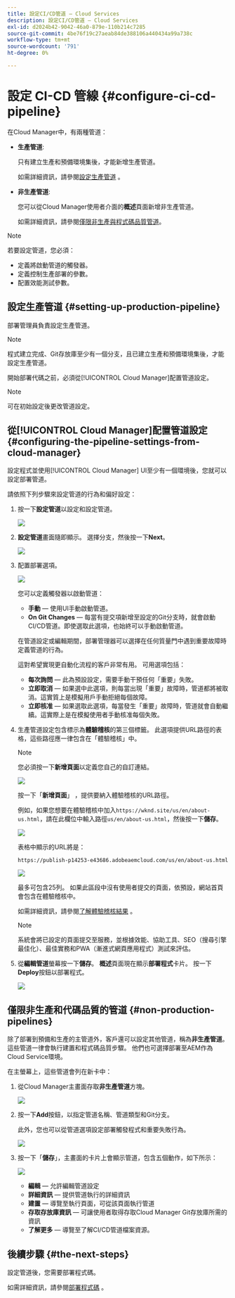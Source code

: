 ```yaml
---
title: 設定CI/CD管道 — Cloud Services
description: 設定CI/CD管道 — Cloud Services
exl-id: d2024b42-9042-46a0-879e-110b214c7285
source-git-commit: 4be76f19c27aeab84de388106a440434a99a738c
workflow-type: tm+mt
source-wordcount: '791'
ht-degree: 0%

---
```


# 設定 CI-CD 管線 {#configure-ci-cd-pipeline}

在Cloud Manager中，有兩種管道：

* **生產管道**:

   只有建立生產和預備環境集後，才能新增生產管道。

   如需詳細資訊，請參閱[設定生產管道](configure-pipeline.md#setting-up-the-pipeline) 。

* **非生產管道**:

   您可以從Cloud Manager使用者介面的&#x200B;**概述**&#x200B;頁面新增非生產管道。

   如需詳細資訊，請參閱[僅限非生產與程式碼品質管道](configure-pipeline.md#non-production-pipelines)。

>[!NOTE]
>若要設定管道，您必須：
> * 定義將啟動管道的觸發器。
> * 定義控制生產部署的參數。
> * 配置效能測試參數。


## 設定生產管道 {#setting-up-production-pipeline}

部署管理員負責設定生產管道。

>[!NOTE]
>程式建立完成、Git存放庫至少有一個分支，且已建立生產和預備環境集後，才能設定生產管道。

開始部署代碼之前，必須從[!UICONTROL Cloud Manager]配置管道設定。

>[!NOTE]
>
>可在初始設定後更改管道設定。

## 從[!UICONTROL Cloud Manager]配置管道設定 {#configuring-the-pipeline-settings-from-cloud-manager}

設定程式並使用[!UICONTROL Cloud Manager] UI至少有一個環境後，您就可以設定部署管道。

請依照下列步驟來設定管道的行為和偏好設定：

1. 按一下&#x200B;**設定管道**&#x200B;以設定和設定管道。

   ![](assets/set-up-pipeline1.png)

1. **設定管道**&#x200B;畫面隨即顯示。 選擇分支，然後按一下&#x200B;**Next**。

   ![](assets/setup-1.png)

1. 配置部署選項。

   ![](assets/setup-pipeline.png)

   您可以定義觸發器以啟動管道：

   * **手動**  — 使用UI手動啟動管道。
   * **On Git Changes**  — 每當有提交項新增至設定的Git分支時，就會啟動CI/CD管道。即使選取此選項，也始終可以手動啟動管道。

   在管道設定或編輯期間，部署管理器可以選擇在任何質量門中遇到重要故障時定義管道的行為。

   這對希望實現更自動化流程的客戶非常有用。 可用選項包括：

   * **每次詢問**  — 此為預設設定，需要手動干預任何「重要」失敗。
   * **立即取消**  — 如果選中此選項，則每當出現「重要」故障時，管道都將被取消。這實質上是模擬用戶手動拒絕每個故障。
   * **立即核准**  — 如果選取此選項，每當發生「重要」故障時，管道就會自動繼續。這實際上是在模擬使用者手動核准每個失敗。


1. 生產管道設定包含標示為&#x200B;**體驗稽核**&#x200B;的第三個標籤。 此選項提供URL路徑的表格，這些路徑應一律包含在「體驗稽核」中。

   >[!NOTE]
   >您必須按一下&#x200B;**新增頁面**&#x200B;以定義您自己的自訂連結。

   ![](assets/setup-3.png)

   按一下「**新增頁面**」 ，提供要納入體驗稽核的URL路徑。

   例如，如果您想要在體驗稽核中加入`https://wknd.site/us/en/about-us.html`，請在此欄位中輸入路徑`us/en/about-us.html`，然後按一下&#x200B;**儲存**。

   ![](assets/exp-audit4.png)

   表格中顯示的URL將是：

   `https://publish-p14253-e43686.adobeaemcloud.com/us/en/about-us.html`

   ![](assets/exp-audit5.png)

   最多可包含25列。 如果此區段中沒有使用者提交的頁面，依預設，網站首頁會包含在體驗稽核中。

   如需詳細資訊，請參閱[了解體驗稽核結果](/help/implementing/cloud-manager/experience-audit-testing.md) 。

   >[!NOTE]
   > 系統會將已設定的頁面提交至服務，並根據效能、協助工具、SEO（搜尋引擎最佳化）、最佳實務和PWA（漸進式網頁應用程式）測試來評估。

1. 從&#x200B;**編輯管道**&#x200B;螢幕按一下&#x200B;**儲存**。 **概述**&#x200B;頁面現在顯示&#x200B;**部署程式**&#x200B;卡片。 按一下&#x200B;**Deploy**&#x200B;按鈕以部署程式。

   ![](assets/configure-pipeline5.png)


## 僅限非生產和代碼品質的管道 {#non-production-pipelines}

除了部署到預備和生產的主管道外，客戶還可以設定其他管道，稱為&#x200B;**非生產管道**。 這些管道一律會執行建置和程式碼品質步驟。 他們也可選擇部署至AEM作為Cloud Service環境。

在主螢幕上，這些管道會列在新卡中：

1. 從Cloud Manager主畫面存取&#x200B;**非生產管道**&#x200B;方塊。

   ![](/help/implementing/cloud-manager/assets/non-prod-add.png)

1. 按一下&#x200B;**Add**&#x200B;按鈕，以指定管道名稱、管道類型和Git分支。

   此外，您也可以從管道選項設定部署觸發程式和重要失敗行為。

   ![](assets/non-prod-pipe1.png)

1. 按一下「**儲存**」，主畫面的卡片上會顯示管道，包含五個動作，如下所示：

   ![](/help/implementing/cloud-manager/assets/prod-one.png)

   * **編輯**  — 允許編輯管道設定
   * **詳細資訊**  — 提供管道執行的詳細資訊
   * **建置**  — 導覽至執行頁面，可從該頁面執行管道
   * **存取存放庫資訊**  — 可讓使用者取得存取Cloud Manager Git存放庫所需的資訊
   * **了解更多**  — 導覽至了解CI/CD管道檔案資源。

## 後續步驟 {#the-next-steps}

設定管道後，您需要部署程式碼。

如需詳細資訊，請參閱[部署程式碼](deploy-code.md) 。
